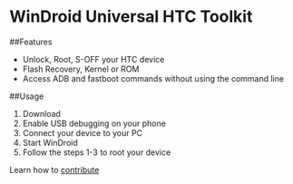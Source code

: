 WinDroid Universal HTC Toolkit
==============================
##Features
* Unlock, Root, S-OFF your HTC device
* Flash Recovery, Kernel or ROM
* Access ADB and fastboot commands without using the command line

##Usage
1. Download
2. Enable USB debugging on your phone
3. Connect your device to your PC
4. Start WinDroid
5. Follow the steps 1-3 to root your device

Learn how to [contribute](CONTRIBUTE.md "CONTRIBUTE.md")
